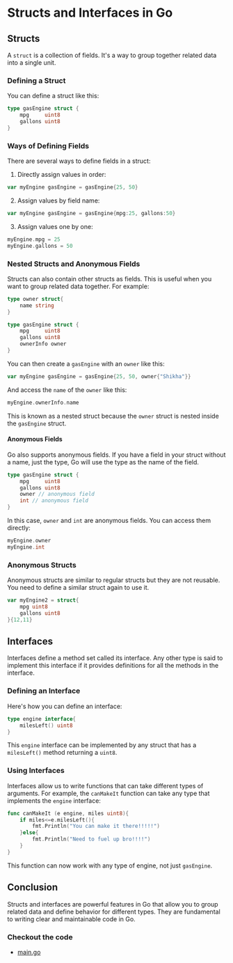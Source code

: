 # Structs and Interfaces in Go

## Structs

A `struct` is a collection of fields. It's a way to group together related data into a single unit. 

### Defining a Struct

You can define a struct like this:

```go
type gasEngine struct {
	mpg     uint8
	gallons uint8
}
```

### Ways of Defining Fields

There are several ways to define fields in a struct:

1. Directly assign values in order:

```go
var myEngine gasEngine = gasEngine{25, 50}
```

2. Assign values by field name:

```go
var myEngine gasEngine = gasEngine{mpg:25, gallons:50}
```

3. Assign values one by one:

```go
myEngine.mpg = 25
myEngine.gallons = 50
```

### Nested Structs and Anonymous Fields

Structs can also contain other structs as fields. This is useful when you want to group related data together. For example:

```go
type owner struct{
	name string
}

type gasEngine struct {
	mpg     uint8
	gallons uint8
	ownerInfo owner
}
```

You can then create a `gasEngine` with an `owner` like this:

```go
var myEngine gasEngine = gasEngine{25, 50, owner{"Shikha"}}
```

And access the `name` of the `owner` like this:

```go
myEngine.ownerInfo.name
```

This is known as a nested struct because the `owner` struct is nested inside the `gasEngine` struct.

#### Anonymous Fields

Go also supports anonymous fields. If you have a field in your struct without a name, just the type, Go will use the type as the name of the field.

```go
type gasEngine struct {
	mpg     uint8
	gallons uint8
	owner // anonymous field
	int // anonymous field
}
```

In this case, `owner` and `int` are anonymous fields. You can access them directly:

```go
myEngine.owner
myEngine.int
```

### Anonymous Structs

Anonymous structs are similar to regular structs but they are not reusable. You need to define a similar struct again to use it.

```go
var myEngine2 = struct{
	mpg uint8
	gallons uint8
}{12,11}
```

## Interfaces

Interfaces define a method set called its interface. Any other type is said to implement this interface if it provides definitions for all the methods in the interface.

### Defining an Interface

Here's how you can define an interface:

```go
type engine interface{
	milesLeft() uint8
}
```

This `engine` interface can be implemented by any struct that has a `milesLeft()` method returning a `uint8`.

### Using Interfaces

Interfaces allow us to write functions that can take different types of arguments. For example, the `canMakeIt` function can take any type that implements the `engine` interface:

```go
func canMakeIt (e engine, miles uint8){
	if miles<=e.milesLeft(){
		fmt.Println("You can make it there!!!!!")
	}else{
		fmt.Println("Need to fuel up bro!!!!")
	}
}
```

This function can now work with any type of engine, not just `gasEngine`.

## Conclusion

Structs and interfaces are powerful features in Go that allow you to group related data and define behavior for different types. They are fundamental to writing clear and maintainable code in Go.


### Checkout the code

 - [main.go](main.go)